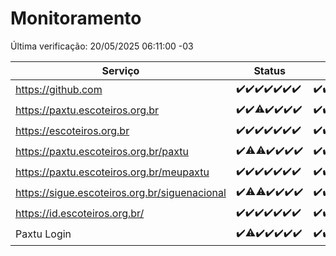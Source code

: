 # Monitoramento

Última verificação: 20/05/2025 06:11:00 -03

|Serviço|Status|Últimas 24h|
|---|---|---|
|https://github.com|<span title="2025-05-13: OK=23">✔️</span><span title="2025-05-14: OK=23">✔️</span><span title="2025-05-15: OK=23">✔️</span><span title="2025-05-16: OK=23">✔️</span><span title="2025-05-17: OK=23">✔️</span><span title="2025-05-18: OK=23">✔️</span><span title="2025-05-19: OK=8">✔️</span>|<span title="19/05/2025 06:11:00 -03 : 200">✔️</span><span title="19/05/2025 07:10:00 -03 : 200">✔️</span><span title="19/05/2025 08:08:00 -03 : 200">✔️</span><span title="19/05/2025 09:18:00 -03 : 200">✔️</span><span title="19/05/2025 10:24:00 -03 : 200">✔️</span><span title="19/05/2025 11:09:00 -03 : 200">✔️</span><span title="19/05/2025 12:10:00 -03 : 200">✔️</span><span title="19/05/2025 13:11:00 -03 : 200">✔️</span><span title="19/05/2025 14:08:00 -03 : 200">✔️</span><span title="19/05/2025 15:13:00 -03 : 200">✔️</span><span title="19/05/2025 16:07:00 -03 : 200">✔️</span><span title="19/05/2025 17:10:00 -03 : 200">✔️</span><span title="19/05/2025 18:08:00 -03 : 200">✔️</span><span title="19/05/2025 19:09:00 -03 : 200">✔️</span><span title="19/05/2025 20:09:00 -03 : 200">✔️</span><span title="19/05/2025 21:49:00 -03 : 200">✔️</span><span title="19/05/2025 23:28:00 -03 : 200">✔️</span><span title="20/05/2025 00:36:00 -03 : 200">✔️</span><span title="20/05/2025 01:13:00 -03 : 200">✔️</span><span title="20/05/2025 02:10:00 -03 : 200">✔️</span><span title="20/05/2025 03:14:00 -03 : 200">✔️</span><span title="20/05/2025 04:10:00 -03 : 200">✔️</span><span title="20/05/2025 05:14:00 -03 : 200">✔️</span><span title="20/05/2025 06:11:00 -03 : 200">✔️</span>|
|https://paxtu.escoteiros.org.br|<span title="2025-05-13: OK=23">✔️</span><span title="2025-05-14: OK=23">✔️</span><span title="2025-05-15: OK=22, Falhas=1">⚠️</span><span title="2025-05-16: OK=23">✔️</span><span title="2025-05-17: OK=23">✔️</span><span title="2025-05-18: OK=23">✔️</span><span title="2025-05-19: OK=8">✔️</span>|<span title="19/05/2025 06:11:00 -03 : 200">✔️</span><span title="19/05/2025 07:10:00 -03 : 200">✔️</span><span title="19/05/2025 08:08:00 -03 : 200">✔️</span><span title="19/05/2025 09:18:00 -03 : 200">✔️</span><span title="19/05/2025 10:24:00 -03 : 200">✔️</span><span title="19/05/2025 11:09:00 -03 : 200">✔️</span><span title="19/05/2025 12:10:00 -03 : 200">✔️</span><span title="19/05/2025 13:11:00 -03 : 200">✔️</span><span title="19/05/2025 14:08:00 -03 : 200">✔️</span><span title="19/05/2025 15:13:00 -03 : 200">✔️</span><span title="19/05/2025 16:07:00 -03 : 200">✔️</span><span title="19/05/2025 17:10:00 -03 : 200">✔️</span><span title="19/05/2025 18:08:00 -03 : 200">✔️</span><span title="19/05/2025 19:09:00 -03 : 200">✔️</span><span title="19/05/2025 20:09:00 -03 : 200">✔️</span><span title="19/05/2025 21:49:00 -03 : 200">✔️</span><span title="19/05/2025 23:28:00 -03 : 200">✔️</span><span title="20/05/2025 00:36:00 -03 : 200">✔️</span><span title="20/05/2025 01:13:00 -03 : 200">✔️</span><span title="20/05/2025 02:10:00 -03 : 200">✔️</span><span title="20/05/2025 03:14:00 -03 : 200">✔️</span><span title="20/05/2025 04:10:00 -03 : 200">✔️</span><span title="20/05/2025 05:14:00 -03 : 200">✔️</span><span title="20/05/2025 06:11:00 -03 : 200">✔️</span>|
|https://escoteiros.org.br|<span title="2025-05-13: OK=23">✔️</span><span title="2025-05-14: OK=23">✔️</span><span title="2025-05-15: OK=23">✔️</span><span title="2025-05-16: OK=23">✔️</span><span title="2025-05-17: OK=23">✔️</span><span title="2025-05-18: OK=23">✔️</span><span title="2025-05-19: OK=8">✔️</span>|<span title="19/05/2025 06:11:00 -03 : 200">✔️</span><span title="19/05/2025 07:10:00 -03 : 200">✔️</span><span title="19/05/2025 08:08:00 -03 : 200">✔️</span><span title="19/05/2025 09:18:00 -03 : 200">✔️</span><span title="19/05/2025 10:24:00 -03 : 200">✔️</span><span title="19/05/2025 11:09:00 -03 : 200">✔️</span><span title="19/05/2025 12:10:00 -03 : 200">✔️</span><span title="19/05/2025 13:11:00 -03 : 200">✔️</span><span title="19/05/2025 14:08:00 -03 : 200">✔️</span><span title="19/05/2025 15:13:00 -03 : 200">✔️</span><span title="19/05/2025 16:07:00 -03 : 200">✔️</span><span title="19/05/2025 17:10:00 -03 : 200">✔️</span><span title="19/05/2025 18:08:00 -03 : 200">✔️</span><span title="19/05/2025 19:09:00 -03 : 200">✔️</span><span title="19/05/2025 20:09:00 -03 : 200">✔️</span><span title="19/05/2025 21:49:00 -03 : 200">✔️</span><span title="19/05/2025 23:28:00 -03 : 200">✔️</span><span title="20/05/2025 00:36:00 -03 : 200">✔️</span><span title="20/05/2025 01:13:00 -03 : 200">✔️</span><span title="20/05/2025 02:10:00 -03 : 200">✔️</span><span title="20/05/2025 03:14:00 -03 : 200">✔️</span><span title="20/05/2025 04:10:00 -03 : 200">✔️</span><span title="20/05/2025 05:14:00 -03 : 200">✔️</span><span title="20/05/2025 06:11:00 -03 : 200">✔️</span>|
|https://paxtu.escoteiros.org.br/paxtu|<span title="2025-05-13: OK=23">✔️</span><span title="2025-05-14: OK=22, Falhas=1">⚠️</span><span title="2025-05-15: OK=22, Falhas=1">⚠️</span><span title="2025-05-16: OK=23">✔️</span><span title="2025-05-17: OK=23">✔️</span><span title="2025-05-18: OK=23">✔️</span><span title="2025-05-19: OK=8">✔️</span>|<span title="19/05/2025 06:11:00 -03 : 200">✔️</span><span title="19/05/2025 07:10:00 -03 : 200">✔️</span><span title="19/05/2025 08:08:00 -03 : 200">✔️</span><span title="19/05/2025 09:18:00 -03 : 200">✔️</span><span title="19/05/2025 10:25:00 -03 : 200">✔️</span><span title="19/05/2025 11:09:00 -03 : 200">✔️</span><span title="19/05/2025 12:10:00 -03 : 200">✔️</span><span title="19/05/2025 13:11:00 -03 : 200">✔️</span><span title="19/05/2025 14:08:00 -03 : 200">✔️</span><span title="19/05/2025 15:13:00 -03 : 200">✔️</span><span title="19/05/2025 16:07:00 -03 : 200">✔️</span><span title="19/05/2025 17:10:00 -03 : 200">✔️</span><span title="19/05/2025 18:08:00 -03 : 200">✔️</span><span title="19/05/2025 19:09:00 -03 : 200">✔️</span><span title="19/05/2025 20:09:00 -03 : 200">✔️</span><span title="19/05/2025 21:49:00 -03 : 200">✔️</span><span title="19/05/2025 23:28:00 -03 : 200">✔️</span><span title="20/05/2025 00:36:00 -03 : 200">✔️</span><span title="20/05/2025 01:13:00 -03 : 200">✔️</span><span title="20/05/2025 02:10:00 -03 : 200">✔️</span><span title="20/05/2025 03:14:00 -03 : 200">✔️</span><span title="20/05/2025 04:10:00 -03 : 200">✔️</span><span title="20/05/2025 05:14:00 -03 : 200">✔️</span><span title="20/05/2025 06:11:00 -03 : 200">✔️</span>|
|https://paxtu.escoteiros.org.br/meupaxtu|<span title="2025-05-13: OK=23">✔️</span><span title="2025-05-14: OK=23">✔️</span><span title="2025-05-15: OK=23">✔️</span><span title="2025-05-16: OK=23">✔️</span><span title="2025-05-17: OK=23">✔️</span><span title="2025-05-18: OK=23">✔️</span><span title="2025-05-19: OK=8">✔️</span>|<span title="19/05/2025 06:11:00 -03 : 200">✔️</span><span title="19/05/2025 07:10:00 -03 : 200">✔️</span><span title="19/05/2025 08:08:00 -03 : 200">✔️</span><span title="19/05/2025 09:18:00 -03 : 200">✔️</span><span title="19/05/2025 10:25:00 -03 : 200">✔️</span><span title="19/05/2025 11:09:00 -03 : 200">✔️</span><span title="19/05/2025 12:10:00 -03 : 200">✔️</span><span title="19/05/2025 13:11:00 -03 : 200">✔️</span><span title="19/05/2025 14:08:00 -03 : 200">✔️</span><span title="19/05/2025 15:13:00 -03 : 200">✔️</span><span title="19/05/2025 16:07:00 -03 : 200">✔️</span><span title="19/05/2025 17:10:00 -03 : 200">✔️</span><span title="19/05/2025 18:08:00 -03 : 200">✔️</span><span title="19/05/2025 19:09:00 -03 : 200">✔️</span><span title="19/05/2025 20:09:00 -03 : 200">✔️</span><span title="19/05/2025 21:49:00 -03 : 200">✔️</span><span title="19/05/2025 23:28:00 -03 : 200">✔️</span><span title="20/05/2025 00:36:00 -03 : 200">✔️</span><span title="20/05/2025 01:13:00 -03 : 200">✔️</span><span title="20/05/2025 02:10:00 -03 : 200">✔️</span><span title="20/05/2025 03:14:00 -03 : 200">✔️</span><span title="20/05/2025 04:10:00 -03 : 200">✔️</span><span title="20/05/2025 05:14:00 -03 : 200">✔️</span><span title="20/05/2025 06:11:00 -03 : 200">✔️</span>|
|https://sigue.escoteiros.org.br/siguenacional|<span title="2025-05-13: OK=23">✔️</span><span title="2025-05-14: OK=22, Falhas=1">⚠️</span><span title="2025-05-15: OK=22, Falhas=1">⚠️</span><span title="2025-05-16: OK=23">✔️</span><span title="2025-05-17: OK=23">✔️</span><span title="2025-05-18: OK=23">✔️</span><span title="2025-05-19: OK=8">✔️</span>|<span title="19/05/2025 06:11:00 -03 : 200">✔️</span><span title="19/05/2025 07:10:00 -03 : 200">✔️</span><span title="19/05/2025 08:08:00 -03 : 200">✔️</span><span title="19/05/2025 09:18:00 -03 : 200">✔️</span><span title="19/05/2025 10:25:00 -03 : 200">✔️</span><span title="19/05/2025 11:09:00 -03 : 200">✔️</span><span title="19/05/2025 12:10:00 -03 : 200">✔️</span><span title="19/05/2025 13:11:00 -03 : 200">✔️</span><span title="19/05/2025 14:08:00 -03 : 200">✔️</span><span title="19/05/2025 15:13:00 -03 : 200">✔️</span><span title="19/05/2025 16:07:00 -03 : 200">✔️</span><span title="19/05/2025 17:10:00 -03 : 200">✔️</span><span title="19/05/2025 18:08:00 -03 : 200">✔️</span><span title="19/05/2025 19:09:00 -03 : 200">✔️</span><span title="19/05/2025 20:09:00 -03 : 200">✔️</span><span title="19/05/2025 21:49:00 -03 : 200">✔️</span><span title="19/05/2025 23:28:00 -03 : 200">✔️</span><span title="20/05/2025 00:36:00 -03 : 200">✔️</span><span title="20/05/2025 01:13:00 -03 : 200">✔️</span><span title="20/05/2025 02:10:00 -03 : 200">✔️</span><span title="20/05/2025 03:14:00 -03 : 200">✔️</span><span title="20/05/2025 04:10:00 -03 : 200">✔️</span><span title="20/05/2025 05:14:00 -03 : 200">✔️</span><span title="20/05/2025 06:11:00 -03 : 200">✔️</span>|
|https://id.escoteiros.org.br/|<span title="2025-05-13: OK=23">✔️</span><span title="2025-05-14: OK=23">✔️</span><span title="2025-05-15: OK=23">✔️</span><span title="2025-05-16: OK=23">✔️</span><span title="2025-05-17: OK=23">✔️</span><span title="2025-05-18: OK=23">✔️</span><span title="2025-05-19: OK=8">✔️</span>|<span title="19/05/2025 06:11:00 -03 : 200">✔️</span><span title="19/05/2025 07:10:00 -03 : 200">✔️</span><span title="19/05/2025 08:08:00 -03 : 200">✔️</span><span title="19/05/2025 09:18:00 -03 : 200">✔️</span><span title="19/05/2025 10:25:00 -03 : 200">✔️</span><span title="19/05/2025 11:09:00 -03 : 200">✔️</span><span title="19/05/2025 12:10:00 -03 : 200">✔️</span><span title="19/05/2025 13:11:00 -03 : 200">✔️</span><span title="19/05/2025 14:08:00 -03 : 200">✔️</span><span title="19/05/2025 15:13:00 -03 : 200">✔️</span><span title="19/05/2025 16:07:00 -03 : 200">✔️</span><span title="19/05/2025 17:10:00 -03 : 200">✔️</span><span title="19/05/2025 18:08:00 -03 : 200">✔️</span><span title="19/05/2025 19:09:00 -03 : 200">✔️</span><span title="19/05/2025 20:09:00 -03 : 200">✔️</span><span title="19/05/2025 21:49:00 -03 : 200">✔️</span><span title="19/05/2025 23:28:00 -03 : 200">✔️</span><span title="20/05/2025 00:36:00 -03 : 200">✔️</span><span title="20/05/2025 01:13:00 -03 : 200">✔️</span><span title="20/05/2025 02:10:00 -03 : 200">✔️</span><span title="20/05/2025 03:14:00 -03 : 200">✔️</span><span title="20/05/2025 04:10:00 -03 : 200">✔️</span><span title="20/05/2025 05:14:00 -03 : 200">✔️</span><span title="20/05/2025 06:11:00 -03 : 200">✔️</span>|
|Paxtu Login|<span title="2025-05-13: OK=23">✔️</span><span title="2025-05-14: OK=22, Falhas=1">⚠️</span><span title="2025-05-15: OK=23">✔️</span><span title="2025-05-16: OK=23">✔️</span><span title="2025-05-17: OK=23">✔️</span><span title="2025-05-18: OK=23">✔️</span><span title="2025-05-19: OK=8">✔️</span>|<span title="19/05/2025 06:11:00 -03 : 200">✔️</span><span title="19/05/2025 07:10:00 -03 : 200">✔️</span><span title="19/05/2025 08:08:00 -03 : 200">✔️</span><span title="19/05/2025 09:18:00 -03 : 200">✔️</span><span title="19/05/2025 10:25:00 -03 : 200">✔️</span><span title="19/05/2025 11:09:00 -03 : 200">✔️</span><span title="19/05/2025 12:10:00 -03 : 200">✔️</span><span title="19/05/2025 13:11:00 -03 : 200">✔️</span><span title="19/05/2025 14:08:00 -03 : 200">✔️</span><span title="19/05/2025 15:13:00 -03 : 200">✔️</span><span title="19/05/2025 16:07:00 -03 : 200">✔️</span><span title="19/05/2025 17:10:00 -03 : 200">✔️</span><span title="19/05/2025 18:08:00 -03 : 200">✔️</span><span title="19/05/2025 19:09:00 -03 : 200">✔️</span><span title="19/05/2025 20:09:00 -03 : 200">✔️</span><span title="19/05/2025 21:49:00 -03 : 200">✔️</span><span title="19/05/2025 23:28:00 -03 : 200">✔️</span><span title="20/05/2025 00:36:00 -03 : 200">✔️</span><span title="20/05/2025 01:13:00 -03 : 200">✔️</span><span title="20/05/2025 02:10:00 -03 : 200">✔️</span><span title="20/05/2025 03:14:00 -03 : 200">✔️</span><span title="20/05/2025 04:10:00 -03 : 200">✔️</span><span title="20/05/2025 05:14:00 -03 : 200">✔️</span><span title="20/05/2025 06:11:00 -03 : 200">✔️</span>|
